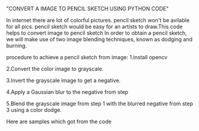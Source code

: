"CONVERT A IMAGE TO PENCIL SKETCH USING PYTHON CODE"



In internet there are lot of colorful pictures. pencil sketch  won't be avilable for all pics.
pencil sketch would be easy for an artists to draw.This code helps to convert image to pencil sketch
In order to obtain a pencil sketch, we will make use of two image blending techniques, known as dodging and burning. 



procedure to achieve a pencil sketch from  image:
1.install opencv

2.Convert the color image to grayscale.

3.Invert the grayscale image to get a negative.

4.Apply a Gaussian blur to the negative from step

5.Blend the grayscale image from step 1 with the blurred negative from step 3 using a color dodge.


Here are samples which got from the code 


